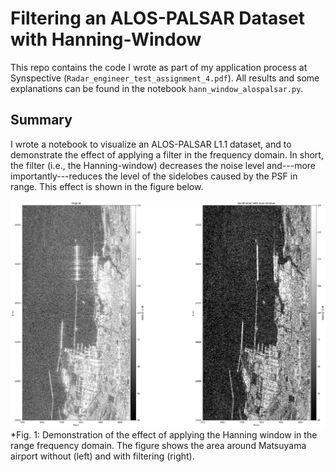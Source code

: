 # Filtering an ALOS-PALSAR Dataset with Hanning-Window

This repo contains the code I wrote as part of my application process at Synspective (`Radar_engineer_test_assignment_4.pdf`). All results and some explanations can be found in the notebook `hann_window_alospalsar.py`.

## Summary

I wrote a notebook to visualize an ALOS-PALSAR L1.1 dataset, and to demonstrate the effect of applying a filter in the frequency domain. In short, the filter (i.e., the Hanning-window) decreases the noise level and---more importantly---reduces the level of the sidelobes caused by the PSF in range. This effect is shown in the figure below.

![alos_palsar_filter_demonstration](results/palsar_hanning_window_comparison.png)*Fig. 1: Demonstration of the effect of applying the Hanning window in the range frequency domain. The figure shows the area around Matsuyama airport without (left) and with filtering (right).
